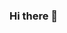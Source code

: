 ### Hi there 👋

<!--
**airst4r/airst4r** is a ✨ _special_ ✨ repository because its `README.md` (this file) appears on your GitHub profile.

Here are some ideas to get you started:

- 🔭 I’m currently working on position of IT Deskside Engineer
- 🌱 I’m currently learning Devops+Kubernetes on Prometheus courses
- 🤔 I’m looking for help with ...
- 💬 Ask me about what you want - maybe I answer
- 📫 How to reach me: ...
- ⚡ Fun fact: I don't know what to write here)
-->
